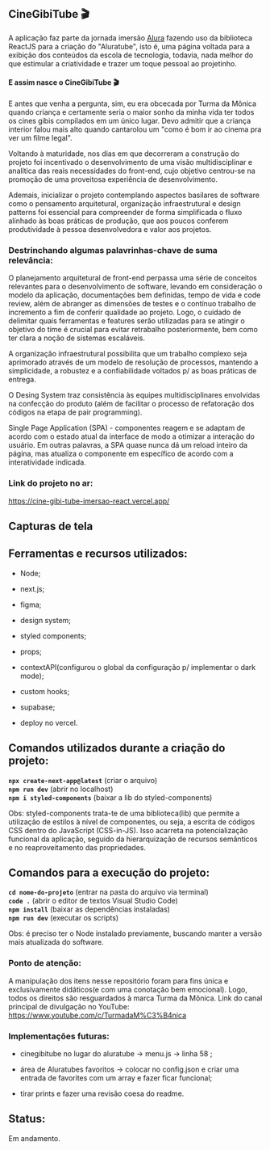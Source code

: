 ## CineGibiTube 🎬

A aplicação faz parte da jornada imersão [Alura](https://www.alura.com.br/) fazendo uso da biblioteca ReactJS para a criação do "Aluratube", isto é, uma página voltada para a exibição dos conteúdos da escola de tecnologia, todavia, nada melhor do que estimular a criatividade e trazer um toque pessoal ao projetinho. <br>

#### E assim nasce o CineGibiTube 🎬 <br>

E antes que venha a pergunta, sim, eu era obcecada por Turma da Mônica quando criança e certamente seria o maior sonho da minha vida ter todos os cines gibis compilados em um único lugar. Devo admitir que a criança interior falou mais alto quando cantarolou um "como é bom ir ao cinema pra ver um filme legal".

Voltando à maturidade, nos dias em que decorreram a construção do projeto foi incentivado o desenvolvimento de uma visão multidisciplinar e analítica das reais necessidades do front-end, cujo objetivo centrou-se na promoção de uma proveitosa experiência de desenvolvimento.

Ademais, inicializar o projeto contemplando aspectos basilares de software como o pensamento arquitetural, organização infraestrutural e design patterns foi essencial para compreender de forma simplificada o fluxo alinhado às boas práticas de produção, que aos poucos conferem produtividade à pessoa desenvolvedora e valor aos projetos.

### Destrinchando algumas palavrinhas-chave de suma relevância:

O planejamento arquitetural de front-end perpassa uma série de conceitos relevantes para o desenvolvimento de software, levando em consideração o modelo da aplicação, documentações bem definidas, tempo de vida e code review, além de abranger as dimensões de testes e o contínuo trabalho de incremento a fim de conferir qualidade ao projeto. Logo, o cuidado de delimitar quais ferramentas e features serão utilizadas para se atingir o objetivo do time é crucial para evitar retrabalho posteriormente, bem como ter clara a noção de sistemas escaláveis.

A organização infraestrutural possibilita que um trabalho complexo seja aprimorado através de um modelo de resolução de processos, mantendo a simplicidade, a robustez e a confiabilidade voltados p/ as boas práticas de entrega. 

O Desing System traz consistência às equipes multidisciplinares envolvidas na confecção do produto (além de facilitar o processo de refatoração dos códigos na etapa de pair programming).

Single Page Application (SPA) - componentes reagem e se adaptam de acordo com o estado atual da interface de modo a otimizar a interação do usuário. Em outras palavras, a SPA quase nunca dá um reload inteiro da página, mas atualiza o componente em específico de acordo com a interatividade indicada.

### Link do projeto no ar: 
https://cine-gibi-tube-imersao-react.vercel.app/

## Capturas de tela 

## Ferramentas e recursos utilizados:
<ul>
	<li>Node;</li>
</ul>

<ul>
	<li>next.js;</li>
</ul>

<ul>
	<li>figma;</li>
</ul>

<ul>
	<li>design system;</li>
</ul>

<ul>
	<li>styled components;</li>
</ul>

<ul>
	<li>props;</li>
</ul>

<ul>
	<li>contextAPI(configurou o global da configuração p/ implementar o dark mode);</li>
</ul>

<ul>
	<li>custom hooks;</li>
</ul>

<ul>
	<li>supabase;</li>
</ul>

<ul>
	<li>deploy no vercel.</li>
</ul>


## Comandos utilizados durante a criação do projeto:
****`npx create-next-app@latest`**** (criar o arquivo) <br>
****`npm run dev`**** (abrir no localhost) <br>
****`npm i styled-components`**** (baixar a lib do styled-components) <br>

Obs: styled-components trata-te de uma biblioteca(lib) que permite a utilização de estilos à nível de componentes, ou seja, a escrita de códigos CSS dentro do JavaScript (CSS-in-JS). Isso acarreta na potencialização funcional da aplicação, seguido da hierarquização de recursos semânticos e no reaproveitamento das propriedades.

## Comandos para a execução do projeto:
****`cd nome-do-projeto`**** (entrar na pasta do arquivo via terminal) <br>
****`code .`**** (abrir o editor de textos Visual Studio Code) <br>
****`npm install`**** (baixar as dependências instaladas) <br>
****`npm run dev`**** (executar os scripts) <br>

Obs: é preciso ter o Node instalado previamente, buscando manter a versão mais atualizada do software. <br>

### Ponto de atenção:
A manipulação dos itens nesse repositório foram para fins única e exclusivamente didáticos(e com uma conotação bem emocional). Logo, todos os direitos são resguardados à marca Turma da Mônica.
Link do canal principal de divulgação no YouTube: <br>
https://www.youtube.com/c/TurmadaM%C3%B4nica

### Implementações futuras:
<ul>
	<li>cinegibitube no lugar do aluratube -> menu.js -> linha 58 ;</li>
</ul>

<ul>
	<li>área de Aluratubes favoritos -> colocar no config.json e criar uma entrada de favorites com um array e fazer ficar funcional;</li>
</ul>

<ul>
	<li>tirar prints e fazer uma revisão coesa do readme.</li>
</ul>



## Status:
Em andamento.
